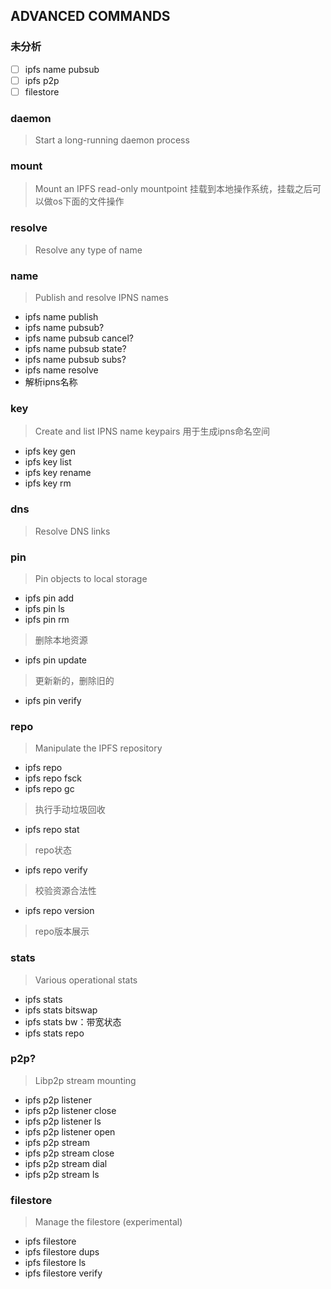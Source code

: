 ## ADVANCED COMMANDS
### 未分析
- [ ] ipfs name pubsub
- [ ] ipfs p2p
- [ ] filestore

### daemon        
> Start a long-running daemon process

### mount         
> Mount an IPFS read-only mountpoint
>挂载到本地操作系统，挂载之后可以做os下面的文件操作

### resolve       
> Resolve any type of name

### name          
>Publish and resolve IPNS names

- ipfs name publish
- ipfs name pubsub?
- ipfs name pubsub cancel?
- ipfs name pubsub state?
- ipfs name pubsub subs?
- ipfs name resolve
- 解析ipns名称

### key           
> Create and list IPNS name keypairs
> 用于生成ipns命名空间

- ipfs key gen
- ipfs key list
- ipfs key rename
- ipfs key rm

### dns           
> Resolve DNS links


### pin           
>Pin objects to local storage

- ipfs pin add
- ipfs pin ls
- ipfs pin rm
> 删除本地资源

- ipfs pin update 
> 更新新的，删除旧的

- ipfs pin verify

### repo          
> Manipulate the IPFS repository

- ipfs repo
- ipfs repo fsck
- ipfs repo gc
>执行手动垃圾回收

- ipfs repo stat  
>repo状态

- ipfs repo verify  
>校验资源合法性

- ipfs repo version 
>repo版本展示

### stats         
> Various operational stats

- ipfs stats
- ipfs stats bitswap
- ipfs stats bw：带宽状态
- ipfs stats repo

### p2p? 
> Libp2p stream mounting

- ipfs p2p listener
- ipfs p2p listener close
- ipfs p2p listener ls
- ipfs p2p listener open
- ipfs p2p stream
- ipfs p2p stream close
- ipfs p2p stream dial
- ipfs p2p stream ls

### filestore     
> Manage the filestore (experimental)

- ipfs filestore
- ipfs filestore dups
- ipfs filestore ls
- ipfs filestore verify
